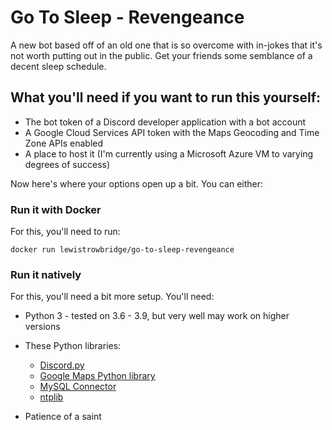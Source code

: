# Go To Sleep - Revengeance
A new bot based off of an old one that is so overcome with in-jokes that it's not worth putting out in the public. Get your friends some semblance of a decent sleep schedule.

## What you'll need if you want to run this yourself:

- The bot token of a Discord developer application with a bot account
- A Google Cloud Services API token with the Maps Geocoding and Time Zone APIs enabled
- A place to host it (I'm currently using a Microsoft Azure VM to varying degrees of success)

Now here's where your options open up a bit. You can either:

### Run it with Docker
For this, you'll need to run:

`docker run lewistrowbridge/go-to-sleep-revengeance`

### Run it natively
For this, you'll need a bit more setup. You'll need:

- Python 3 - tested on 3.6 - 3.9, but very well may work on higher versions
- These Python libraries:

    - [Discord.py](https://pypi.org/project/discord.py/)
    - [Google Maps Python library](https://pypi.org/project/googlemaps/)
    - [MySQL Connector](https://pypi.org/project/mysql-connector-python/)
    - [ntplib](https://pypi.org/project/ntplib/)
    
- Patience of a saint
